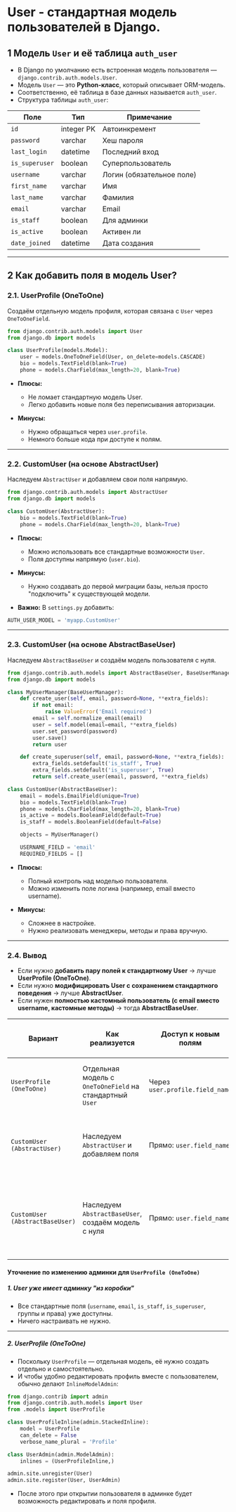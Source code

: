 # User - стандартная модель пользователей в Django.

## 1 Модель `User` и её таблица `auth_user`

* В Django по умолчанию есть встроенная модель пользователя — `django.contrib.auth.models.User`.
* Модель `User` — это **Python-класс**, который описывает ORM-модель.
* Соответственно, её таблица в базе данных называется `auth_user`.
* Структура таблицы `auth_user`:

| Поле           | Тип        | Примечание                |
|----------------| ---------- |---------------------------|
| `id`           | integer PK | Автоинкремент             |
| `password`     | varchar    | Хеш пароля                |
| `last_login`   | datetime   | Последний вход            |
| `is_superuser` | boolean    | Суперпользователь         |
| `username`     | varchar    | Логин (обязательное поле) |
| `first_name`   | varchar    | Имя                       |
| `last_name`    | varchar    | Фамилия                   |
| `email`        | varchar    | Email                     |
| `is_staff`     | boolean    | Для админки               |
| `is_active`    | boolean    | Активен ли                |
| `date_joined`  | datetime   | Дата создания             |

---

## 2 Как добавить поля в модель User?

### 2.1. UserProfile (OneToOne)

Создаём отдельную модель профиля, которая связана с `User` через `OneToOneField`.

```python
from django.contrib.auth.models import User
from django.db import models

class UserProfile(models.Model):
    user = models.OneToOneField(User, on_delete=models.CASCADE)
    bio = models.TextField(blank=True)
    phone = models.CharField(max_length=20, blank=True)
```

* **Плюсы:**

  * Не ломает стандартную модель User.
  * Легко добавить новые поля без переписывания авторизации.
* **Минусы:**

  * Нужно обращаться через `user.profile`.
  * Немного больше кода при доступе к полям.

---

### 2.2. CustomUser (на основе AbstractUser)

Наследуем `AbstractUser` и добавляем свои поля напрямую.

```python
from django.contrib.auth.models import AbstractUser
from django.db import models

class CustomUser(AbstractUser):
    bio = models.TextField(blank=True)
    phone = models.CharField(max_length=20, blank=True)
```

* **Плюсы:**

  * Можно использовать все стандартные возможности `User`.
  * Поля доступны напрямую (`user.bio`).

* **Минусы:**

  * Нужно создавать до первой миграции базы, нельзя просто "подключить" к существующей модели.

* **Важно:** В `settings.py` добавить:

```python
AUTH_USER_MODEL = 'myapp.CustomUser'
```

---

### 2.3. CustomUser (на основе AbstractBaseUser)

Наследуем `AbstractBaseUser` и создаём модель пользователя с нуля.

```python
from django.contrib.auth.models import AbstractBaseUser, BaseUserManager
from django.db import models

class MyUserManager(BaseUserManager):
    def create_user(self, email, password=None, **extra_fields):
        if not email:
            raise ValueError('Email required')
        email = self.normalize_email(email)
        user = self.model(email=email, **extra_fields)
        user.set_password(password)
        user.save()
        return user

    def create_superuser(self, email, password=None, **extra_fields):
        extra_fields.setdefault('is_staff', True)
        extra_fields.setdefault('is_superuser', True)
        return self.create_user(email, password, **extra_fields)

class CustomUser(AbstractBaseUser):
    email = models.EmailField(unique=True)
    bio = models.TextField(blank=True)
    phone = models.CharField(max_length=20, blank=True)
    is_active = models.BooleanField(default=True)
    is_staff = models.BooleanField(default=False)

    objects = MyUserManager()

    USERNAME_FIELD = 'email'
    REQUIRED_FIELDS = []
```

* **Плюсы:**

  * Полный контроль над моделью пользователя.
  * Можно изменить поле логина (например, email вместо username).
* **Минусы:**

  * Сложнее в настройке.
  * Нужно реализовать менеджеры, методы и права вручную.

---

### 2.4. Вывод

* Если нужно **добавить пару полей к стандартному User** → лучше **UserProfile (OneToOne)**.
* Если нужно **модифицировать User с сохранением стандартного поведения** → лучше **AbstractUser**.
* Если нужен **полностью кастомный пользователь (с email вместо username, кастомные методы)** → тогда **AbstractBaseUser**.

| Вариант                         | Как реализуется                                          | Доступ к новым полям            | Сложность настройки                                  | Сохранение стандартного поведения User                   | Плюсы                                                                           | Минусы                                                                  | Когда использовать                                                                                       |
|---------------------------------| -------------------------------------------------------- | ------------------------------- | ---------------------------------------------------- | -------------------------------------------------------- | ------------------------------------------------------------------------------- | ----------------------------------------------------------------------- | -------------------------------------------------------------------------------------------------------- |
| `UserProfile (OneToOne)`        | Отдельная модель с `OneToOneField` на стандартный `User` | Через `user.profile.field_name` | Очень просто                                         | Полностью сохраняется                                    | Легко подключить к существующей базе, не трогая стандартный `User`              | Нужно обращаться через `profile`, больше кода при доступе к полям       | Добавить пару полей к существующему User без изменения модели                                            |
| `CustomUser (AbstractUser)`     | Наследуем `AbstractUser` и добавляем поля                | Прямо: `user.field_name`        | Средняя, нужно указать `AUTH_USER_MODEL` до миграций | Сохраняется стандартная логика (пароли, группы, админка) | Поля в основной модели, прямой доступ, сохраняется стандартная функциональность | Нельзя подключать к уже существующей базе без миграций                  | Добавить новые поля и использовать стандартный User с минимальными изменениями                           |
| `CustomUser (AbstractBaseUser)` | Наследуем `AbstractBaseUser`, создаём модель с нуля      | Прямо: `user.field_name`        | Сложно, нужно реализовать менеджер, методы, права    | Частично, нужно реализовать вручную                      | Полный контроль над моделью, можно менять поле логина, уникальные требования    | Сложная настройка, больше кода, ручная реализация аутентификации и прав | Полностью кастомный пользователь, когда нужны специфические требования (например, email вместо username) |


#### Уточнение по изменению админки для `UserProfile (OneToOne)`  


##### 1. User уже имеет админку "из коробки"

* Все стандартные поля (`username`, `email`, `is_staff`, `is_superuser`, группы и права) уже доступны.
* Ничего настраивать не нужно. 

---

##### 2. UserProfile (OneToOne)

* Поскольку `UserProfile` — отдельная модель, её нужно создать отдельно и самостоятельно.
* И чтобы удобно редактировать профиль вместе с пользователем, обычно делают `InlineModelAdmin`:

```python
from django.contrib import admin
from django.contrib.auth.models import User
from .models import UserProfile

class UserProfileInline(admin.StackedInline):
    model = UserProfile
    can_delete = False
    verbose_name_plural = 'Profile'

class UserAdmin(admin.ModelAdmin):
    inlines = (UserProfileInline,)

admin.site.unregister(User)
admin.site.register(User, UserAdmin)
```

* После этого при открытии пользователя в админке будет возможность редактировать и поля профиля.

